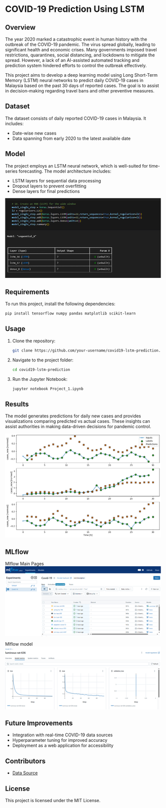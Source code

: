 # COVID-19 Prediction Using LSTM

## Overview
The year 2020 marked a catastrophic event in human history with the outbreak of the COVID-19 pandemic. The virus spread globally, leading to significant health and economic crises. Many governments imposed travel restrictions, quarantines, social distancing, and lockdowns to mitigate the spread. However, a lack of an AI-assisted automated tracking and prediction system hindered efforts to control the outbreak effectively.

This project aims to develop a deep learning model using Long Short-Term Memory (LSTM) neural networks to predict daily COVID-19 cases in Malaysia based on the past 30 days of reported cases. The goal is to assist in decision-making regarding travel bans and other preventive measures.

## Dataset
The dataset consists of daily reported COVID-19 cases in Malaysia. It includes:
- Date-wise new cases
- Data spanning from early 2020 to the latest available date

## Model
The project employs an LSTM neural network, which is well-suited for time-series forecasting. The model architecture includes:
- LSTM layers for sequential data processing
- Dropout layers to prevent overfitting
- Dense layers for final predictions

![Alt Text](Img/image1.png)


## Requirements
To run this project, install the following dependencies:
```bash
pip install tensorflow numpy pandas matplotlib scikit-learn
```

## Usage
1. Clone the repository:
   ```bash
   git clone https://github.com/your-username/covid19-lstm-prediction.git
   ```
2. Navigate to the project folder:
   ```bash
   cd covid19-lstm-prediction
   ```
3. Run the Jupyter Notebook:
   ```bash
   jupyter notebook Project_1.ipynb
   ```

## Results
The model generates predictions for daily new cases and provides visualizations comparing predicted vs actual cases. These insights can assist authorities in making data-driven decisions for pandemic control.

![Alt Text](Img/Result.png)

## MLflow

Mlflow Main Pages
![Alt Text](Img/mlflow.png)

Mlflow model
![Alt Text](Img/mlflow_model.png)

## Future Improvements
- Integration with real-time COVID-19 data sources
- Hyperparameter tuning for improved accuracy
- Deployment as a web application for accessibility

## Contributors
- [Data Source](https://github.com/MoH-Malaysia/covid19-public)

## License
This project is licensed under the MIT License.


